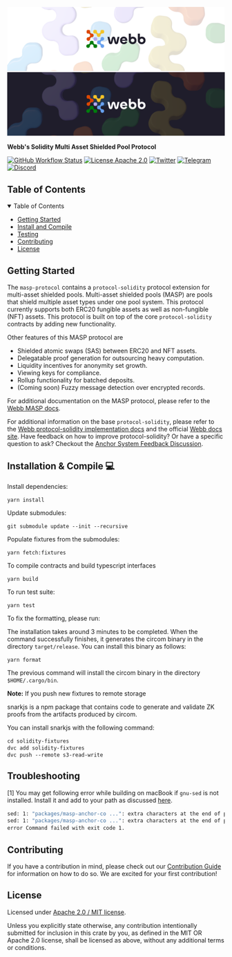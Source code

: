 <div align="center">
<a href="https://www.webb.tools/">

  ![Webb Logo](./.github/assets/webb_banner_light.png#gh-light-mode-only)
  ![Webb Logo](./.github/assets/webb_banner_dark.png#gh-dark-mode-only)
  </a>
</div>
<p align="left">
    <strong>Webb's Solidity Multi Asset Shielded Pool Protocol</strong>
</p>

[![GitHub Workflow Status](https://img.shields.io/github/actions/workflow/status/webb-tools/masp-protocol/check.yml?branch=main&style=flat-square)](https://github.com/webb-tools/masp-protocol/actions) [![License Apache 2.0](https://img.shields.io/badge/License-Apache%202.0-blue.svg?style=flat-square)](https://www.apache.org/licenses/LICENSE-2.0) [![Twitter](https://img.shields.io/twitter/follow/webbprotocol.svg?style=flat-square&label=Twitter&color=1DA1F2)](https://twitter.com/webbprotocol) [![Telegram](https://img.shields.io/badge/Telegram-gray?logo=telegram)](https://t.me/webbprotocol) [![Discord](https://img.shields.io/discord/833784453251596298.svg?style=flat-square&label=Discord&logo=discord)](https://discord.gg/cv8EfJu3Tn)


<!-- TABLE OF CONTENTS -->
<h2 id="table-of-contents" style=border:0!important> Table of Contents</h2>

<details open="open">
  <summary>Table of Contents</summary>
  <ul>
    <li><a href="#start"> Getting Started</a></li>
    <li><a href="#compile">Install and Compile</a></li>
    <li><a href="#test">Testing</a></li>
    <li><a href="#contribute">Contributing</a></li>
    <li><a href="#license">License</a></li>
  </ul>  
</details>

<h2 id="start"> Getting Started </h2>

The `masp-protocol` contains a `protocol-solidity` protocol extension for multi-asset shielded pools. Multi-asset shielded pools (MASP) are pools that shield multiple asset types under one pool system. This protocol currently supports both ERC20 fungible assets as well as non-fungible (NFT) assets. This protocol is built on top of the core `protocol-solidity` contracts by adding new functionality.

Other features of this MASP protocol are
- Shielded atomic swaps (SAS) between ERC20 and NFT assets.
- Delegatable proof generation for outsourcing heavy computation.
- Liquidity incentives for anonymity set growth.
- Viewing keys for compliance.
- Rollup functionality for batched deposits.
- (Coming soon) Fuzzy message detection over encrypted records.

For additional documentation on the MASP protocol, please refer to the [Webb MASP docs](https://docs.webb.tools/docs/protocols/masp/overview/).

For additional information on the base `protocol-solidity`, please refer to the [Webb protocol-solidity implementation docs](https://webb-tools.github.io/protocol-solidity/) and the official [Webb docs site](http://docs.webb.tools/). Have feedback on how to improve protocol-solidity? Or have a specific question to ask? Checkout the [Anchor System Feedback Discussion](https://github.com/webb-tools/feedback/discussions/categories/anchor-protocol).

<h2 id="compile"> Installation & Compile 💻 </h2>

Install dependencies: 

```
yarn install 
```

Update submodules:

```
git submodule update --init --recursive
```

Populate fixtures from the submodules:

```
yarn fetch:fixtures
```

To compile contracts and build typescript interfaces

```
yarn build
```

To run test suite:

```
yarn test
```

To fix the formatting, please run:

The installation takes around 3 minutes to be completed. When the command successfully finishes, it generates the circom binary in the directory `target/release`. You can install this binary as follows:
```
yarn format
```
The previous command will install the circom binary in the directory `$HOME/.cargo/bin`.

**Note:** If you push new fixtures to remote storage

snarkjs is a npm package that contains code to generate and validate ZK proofs from the artifacts produced by circom.

You can install snarkjs with the following command:
```
cd solidity-fixtures
dvc add solidity-fixtures
dvc push --remote s3-read-write
```

## Troubleshooting

[1] You may get following error while building on macBook if `gnu-sed` is not installed. Install it and add to your path as discussed [here](https://stackoverflow.com/questions/43696304/how-do-i-fix-sed-illegal-option-r-in-macos-sierra-android-build).
```bash
sed: 1: "packages/masp-anchor-co ...": extra characters at the end of p command
sed: 1: "packages/masp-anchor-co ...": extra characters at the end of p command
error Command failed with exit code 1.
```


<h2 id="contribute"> Contributing </h2>

If you have a contribution in mind, please check out our [Contribution Guide](./.github/CONTRIBUTING.md) for information on how to do so. We are excited for your first contribution!

<h2 id="license"> License </h2>

Licensed under <a href="LICENSE">Apache 2.0 / MIT license</a>.

Unless you explicitly state otherwise, any contribution intentionally submitted for inclusion in this crate by you, as defined in the MIT OR Apache 2.0 license, shall be licensed as above, without any additional terms or conditions.

